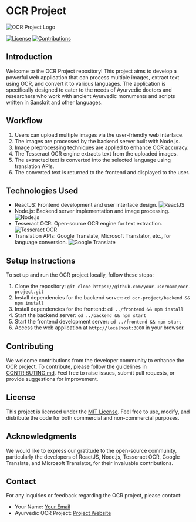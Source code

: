 # OCR Project

![OCR Project Logo](images/ocr-logo.png)

[![License](https://img.shields.io/badge/license-MIT-blue.svg)](LICENSE)
[![Contributions](https://img.shields.io/badge/contributions-welcome-brightgreen.svg)](CONTRIBUTING.md)

## Introduction
Welcome to the OCR Project repository! This project aims to develop a powerful web application that can process multiple images, extract text using OCR, and convert it to various languages. The application is specifically designed to cater to the needs of Ayurvedic doctors and researchers who work with ancient Ayurvedic monuments and scripts written in Sanskrit and other languages.

## Workflow
1. Users can upload multiple images via the user-friendly web interface.
2. The images are processed by the backend server built with Node.js.
3. Image preprocessing techniques are applied to enhance OCR accuracy.
4. The Tesseract OCR engine extracts text from the uploaded images.
5. The extracted text is converted into the selected language using translation APIs.
6. The converted text is returned to the frontend and displayed to the user.

## Technologies Used
- ReactJS: Frontend development and user interface design.
  ![ReactJS](https://upload.wikimedia.org/wikipedia/commons/thumb/a/a7/React-icon.svg/2300px-React-icon.svg.png)
- Node.js: Backend server implementation and image processing.
  ![Node.js](https://upload.wikimedia.org/wikipedia/commons/thumb/d/d9/Node.js_logo.svg/1280px-Node.js_logo.svg.png)
- Tesseract OCR: Open-source OCR engine for text extraction.
  ![Tesseract OCR](https://upload.wikimedia.org/wikipedia/commons/7/78/Tesseract_OCR_logo_%28Google%29.png)
- Translation APIs: Google Translate, Microsoft Translator, etc., for language conversion.
  ![Google Translate](https://upload.wikimedia.org/wikipedia/commons/thumb/d/d7/Google_Translate_logo.svg/2048px-Google_Translate_logo.svg.png)

## Setup Instructions
To set up and run the OCR project locally, follow these steps:

1. Clone the repository: `git clone https://github.com/your-username/ocr-project.git`
2. Install dependencies for the backend server: `cd ocr-project/backend && npm install`
3. Install dependencies for the frontend: `cd ../frontend && npm install`
4. Start the backend server: `cd ../backend && npm start`
5. Start the frontend development server: `cd ../frontend && npm start`
6. Access the web application at `http://localhost:3000` in your browser.

## Contributing
We welcome contributions from the developer community to enhance the OCR project. To contribute, please follow the guidelines in [CONTRIBUTING.md](CONTRIBUTING.md). Feel free to raise issues, submit pull requests, or provide suggestions for improvement.

## License
This project is licensed under the [MIT License](LICENSE). Feel free to use, modify, and distribute the code for both commercial and non-commercial purposes.

## Acknowledgments
We would like to express our gratitude to the open-source community, particularly the developers of ReactJS, Node.js, Tesseract OCR, Google Translate, and Microsoft Translator, for their invaluable contributions.

## Contact
For any inquiries or feedback regarding the OCR project, please contact:
- Your Name: [Your Email](magowtham7@gmail.com)
- Ayurvedic OCR Project: [Project Website](https://ocr-project.com)
